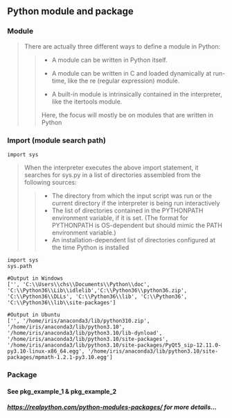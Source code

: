 ## Python module and package
### Module
> There are actually three different ways to define a module in Python:
>> * A module can be written in Python itself.
>> 
>> * A module can be written in C and loaded dynamically at run-time, like the re (regular expression) module.
>> 
>> * A built-in module is intrinsically contained in the interpreter, like the itertools module.
>> 
>> Here, the focus will mostly be on modules that are written in Python

### Import (module search path)
    import sys
> When the interpreter executes the above import statement, it searches for sys.py in a list of directories assembled from the following sources:
>> * The directory from which the input script was run or the current directory if the interpreter is being run interactively
>> * The list of directories contained in the PYTHONPATH environment variable, if it is set. (The format for PYTHONPATH is OS-dependent but should mimic the PATH environment variable.)
>> * An installation-dependent list of directories configured at the time Python is installed

    import sys    
    sys.path
    
    #Output in Windows
    ['', 'C:\\Users\\chs\\Documents\\Python\\doc', 'C:\\Python36\\Lib\\idlelib','C:\\Python36\\python36.zip',  'C:\\Python36\\DLLs', 'C:\\Python36\\lib', 'C:\\Python36', 'C:\\Python36\\lib\\site-packages']
    
    #Output in Ubuntu
    ['', '/home/iris/anaconda3/lib/python310.zip', '/home/iris/anaconda3/lib/python3.10', '/home/iris/anaconda3/lib/python3.10/lib-dynload', '/home/iris/anaconda3/lib/python3.10/site-packages', '/home/iris/anaconda3/lib/python3.10/site-packages/PyQt5_sip-12.11.0-py3.10-linux-x86_64.egg', '/home/iris/anaconda3/lib/python3.10/site-packages/mpmath-1.2.1-py3.10.egg']

### Package
#### See pkg_example_1 & pkg_example_2



##### https://realpython.com/python-modules-packages/ for more details...

